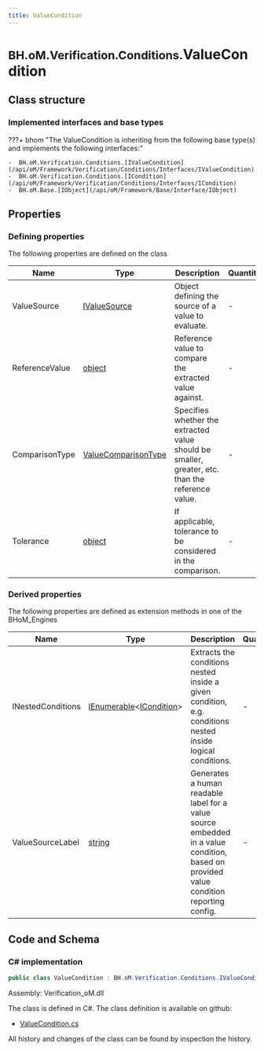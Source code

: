 ```yaml
---
title: ValueCondition
---
```


# <small>BH.oM.Verification.Conditions.</small>**ValueCondition**



## Class structure

### Implemented interfaces and base types

???+ bhom "The ValueCondition is inheriting from the following base type(s) and implements the following interfaces:"

    -  BH.oM.Verification.Conditions.[IValueCondition](/api/oM/Framework/Verification/Conditions/Interfaces/IValueCondition)
    -  BH.oM.Verification.Conditions.[ICondition](/api/oM/Framework/Verification/Conditions/Interfaces/ICondition)
    -  BH.oM.Base.[IObject](/api/oM/Framework/Base/Interface/IObject)


## Properties



### Defining properties

The following properties are defined on the class

| Name             | Type             | Description      | Quantity         |
|------------------|------------------|------------------|------------------|
| ValueSource | [IValueSource](/api/oM/Framework/Verification/Conditions/Interfaces/IValueSource) | Object defining the source of a value to evaluate. | - |
| ReferenceValue | [object](https://learn.microsoft.com/en-us/dotnet/api/System.Object?view=netstandard-2.0) | Reference value to compare the extracted value against. | - |
| ComparisonType | [ValueComparisonType](/api/oM/Framework/Verification/Enums/ValueComparisonType) | Specifies whether the extracted value should be smaller, greater, etc. than the reference value. | - |
| Tolerance | [object](https://learn.microsoft.com/en-us/dotnet/api/System.Object?view=netstandard-2.0) | If applicable, tolerance to be considered in the comparison. | - |


### Derived properties

The following properties are defined as extension methods in one of the BHoM_Engines

| Name             | Type             | Description      | Quantity         | Engine           |
|------------------|------------------|------------------|------------------|------------------|
| INestedConditions | [IEnumerable](https://learn.microsoft.com/en-us/dotnet/api/System.Collections.Generic.IEnumerable-1?view=netstandard-2.0)&lt;[ICondition](/api/oM/Framework/Verification/Conditions/Interfaces/ICondition)&gt; | Extracts the conditions nested inside a given condition, e.g. conditions nested inside logical conditions. | - | Verification_Engine |
| ValueSourceLabel | [string](https://learn.microsoft.com/en-us/dotnet/api/System.String?view=netstandard-2.0) | Generates a human readable label for a value source embedded in a value condition, based on provided value condition reporting config. | - | Verification_Engine |


## Code and Schema

### C# implementation

``` C# title="C#"
public class ValueCondition : BH.oM.Verification.Conditions.IValueCondition, BH.oM.Verification.Conditions.ICondition, BH.oM.Base.IObject
```

Assembly: Verification_oM.dll

The class is defined in C#. The class definition is available on github:

- [ValueCondition.cs](https://github.com/BHoM/BHoM/blob/develop/Verification_oM/Conditions\ValueCondition.cs)

All history and changes of the class can be found by inspection the history.
